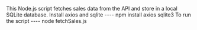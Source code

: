 This Node.js script fetches sales data from the API and store in a local SQLite database.
Install axios and sqlite  ---- npm install axios sqlite3
To run the script ---- node fetchSales.js
